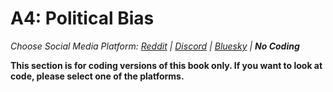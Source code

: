 # A4: Political Bias
_Choose Social Media Platform: <a href='../../../../../reddit/appendix/teaching/03_course_work/03_assignments/a4-political-bias.html'>Reddit</a> | <a href='../../../../../discord/appendix/teaching/03_course_work/03_assignments/a4-political-bias.html'>Discord</a> | <a href='../../../../../bsky/appendix/teaching/03_course_work/03_assignments/a4-political-bias.html'>Bluesky</a> | __No Coding___

__This section is for coding versions of this book only. If you want to look at code, please select one of the platforms.__